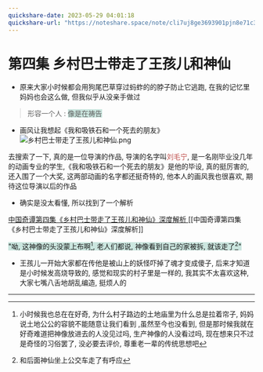 ```yaml
---
quickshare-date: 2023-05-29 04:01:18
quickshare-url: "https://noteshare.space/note/cli7uj8ge3693901pjn8e71c3g#0so4uJ42E/og4FOnyOt3ji8NHo21AqOUNZRfS/uEWjQ"
---
```

# 第四集   乡村巴士带走了王孩儿和神仙
- 原来大家小时候都会用狗尾巴草穿过蚂蚱的的脖子防止它逃跑, 在我的记忆里妈妈也会这么做, 但我似乎从没亲手做过

 >形容一个人 : <span style="background:rgba(3, 135, 102, 0.2)">像是在祷告</span>

- 画风让我想起《我和吸铁石和一个死去的朋友》
![乡村巴士带走了王孩儿和神仙.png](https://resource-17v.pages.dev/乡村巴士带走了王孩儿和神仙.png)

去搜索了一下, 真的是一位导演的作品, 导演的名字叫<font color="#c0504d">刘毛宁</font>, 是一名刚毕业没几年的动画专业的学生,《我和吸铁石和一个死去的朋友》是他的毕设, 真的挺厉害的, 还入围了一个大奖, 这两部动画的名字都还挺奇特的, 他本人的画风我也很喜欢, 期待这位导演以后的作品


- 确实是没太看懂, 所以找到了一个解析

[中国奇谭第四集《乡村巴士带走了王孩儿和神仙》深度解析 ](https://zhuanlan.zhihu.com/p/599290721)
[[中国奇谭第四集《乡村巴士带走了王孩儿和神仙》深度解析]] 

<span style="background:rgba(3, 135, 102, 0.2)">"呦, 这神像的头没蒙上布啊[^1], 老人们都说, 神像看到自己的家被拆, 就该走了[^2]"</span>

- 王孩儿一开始大家都在传他是被山上的妖怪吓掉了魂才变成傻子, 后来才知道是小时候发高烧导致的, 感觉和现实的村子里是一样的, 我其实不太喜欢这种, 大家七嘴八舌地胡乱编造, 挺烦人的

--- 

[^1]: 小时候我也总在在好奇, 为什么村子路边的土地庙里为什么总是拉着帘子, 妈妈说土地公公的容貌不能随意让我们看到 ,虽然至今也没看到, 但是那时候我就在好奇难道把神像放进去的人没见过吗, 生产神像的人没看过吗, 现在想来只不过是奇怪的习俗罢了, 没必要去评价, 尊重老一辈的传统思想吧
[^2]: 和后面神仙坐上公交车走了有呼应